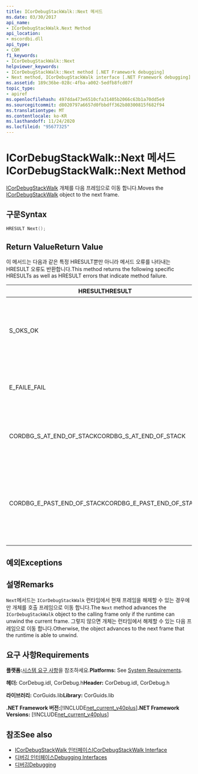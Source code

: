 ```yaml
---
title: ICorDebugStackWalk::Next 메서드
ms.date: 03/30/2017
api_name:
- ICorDebugStackWalk.Next Method
api_location:
- mscordbi.dll
api_type:
- COM
f1_keywords:
- ICorDebugStackWalk::Next
helpviewer_keywords:
- ICorDebugStackWalk::Next method [.NET Framework debugging]
- Next method, ICorDebugStackWalk interface [.NET Framework debugging]
ms.assetid: 189c36be-028c-4fba-a002-5edfb8fcd07f
topic_type:
- apiref
ms.openlocfilehash: 497dda473e6510cfa31405b2066c63b1a70dd5e9
ms.sourcegitcommit: d8020797a6657d0fbbdff362b80300815f682f94
ms.translationtype: MT
ms.contentlocale: ko-KR
ms.lasthandoff: 11/24/2020
ms.locfileid: "95677325"
---
```

# <a name="icordebugstackwalknext-method"></a><span data-ttu-id="a9345-102">ICorDebugStackWalk::Next 메서드</span><span class="sxs-lookup"><span data-stu-id="a9345-102">ICorDebugStackWalk::Next Method</span></span>

<span data-ttu-id="a9345-103">[ICorDebugStackWalk](icordebugstackwalk-interface.md) 개체를 다음 프레임으로 이동 합니다.</span><span class="sxs-lookup"><span data-stu-id="a9345-103">Moves the [ICorDebugStackWalk](icordebugstackwalk-interface.md) object to the next frame.</span></span>  
  
## <a name="syntax"></a><span data-ttu-id="a9345-104">구문</span><span class="sxs-lookup"><span data-stu-id="a9345-104">Syntax</span></span>  
  
```cpp  
HRESULT Next();  
```  
  
## <a name="return-value"></a><span data-ttu-id="a9345-105">Return Value</span><span class="sxs-lookup"><span data-stu-id="a9345-105">Return Value</span></span>  

 <span data-ttu-id="a9345-106">이 메서드는 다음과 같은 특정 HRESULT뿐만 아니라 메서드 오류를 나타내는 HRESULT 오류도 반환합니다.</span><span class="sxs-lookup"><span data-stu-id="a9345-106">This method returns the following specific HRESULTs as well as HRESULT errors that indicate method failure.</span></span>  
  
|<span data-ttu-id="a9345-107">HRESULT</span><span class="sxs-lookup"><span data-stu-id="a9345-107">HRESULT</span></span>|<span data-ttu-id="a9345-108">설명</span><span class="sxs-lookup"><span data-stu-id="a9345-108">Description</span></span>|  
|-------------|-----------------|  
|<span data-ttu-id="a9345-109">S_OK</span><span class="sxs-lookup"><span data-stu-id="a9345-109">S_OK</span></span>|<span data-ttu-id="a9345-110">런타임이 다음 프레임으로 성공적으로 해제 되었습니다 (설명 참조).</span><span class="sxs-lookup"><span data-stu-id="a9345-110">The runtime successfully unwound to the next frame (see Remarks).</span></span>|  
|<span data-ttu-id="a9345-111">E_FAIL</span><span class="sxs-lookup"><span data-stu-id="a9345-111">E_FAIL</span></span>|<span data-ttu-id="a9345-112">`ICorDebugStackWalk`개체를 고급으로 설정할 수 없습니다.</span><span class="sxs-lookup"><span data-stu-id="a9345-112">The `ICorDebugStackWalk` object could not be advanced.</span></span>|  
|<span data-ttu-id="a9345-113">CORDBG_S_AT_END_OF_STACK</span><span class="sxs-lookup"><span data-stu-id="a9345-113">CORDBG_S_AT_END_OF_STACK</span></span>|<span data-ttu-id="a9345-114">이 해제의 결과로 스택의 끝에 도달 했습니다.</span><span class="sxs-lookup"><span data-stu-id="a9345-114">The end of the stack was reached as a result of this unwind.</span></span>|  
|<span data-ttu-id="a9345-115">CORDBG_E_PAST_END_OF_STACK</span><span class="sxs-lookup"><span data-stu-id="a9345-115">CORDBG_E_PAST_END_OF_STACK</span></span>|<span data-ttu-id="a9345-116">프레임 포인터가 이미 스택의 끝에 있습니다. 따라서 추가 프레임에는 액세스할 수 없습니다.</span><span class="sxs-lookup"><span data-stu-id="a9345-116">The frame pointer is already at the end of the stack; therefore, no additional frames can be accessed.</span></span>|  
  
## <a name="exceptions"></a><span data-ttu-id="a9345-117">예외</span><span class="sxs-lookup"><span data-stu-id="a9345-117">Exceptions</span></span>  
  
## <a name="remarks"></a><span data-ttu-id="a9345-118">설명</span><span class="sxs-lookup"><span data-stu-id="a9345-118">Remarks</span></span>  

 <span data-ttu-id="a9345-119">`Next`메서드는 `ICorDebugStackWalk` 런타임에서 현재 프레임을 해제할 수 있는 경우에만 개체를 호출 프레임으로 이동 합니다.</span><span class="sxs-lookup"><span data-stu-id="a9345-119">The `Next` method advances the `ICorDebugStackWalk` object to the calling frame only if the runtime can unwind the current frame.</span></span> <span data-ttu-id="a9345-120">그렇지 않으면 개체는 런타임에서 해제할 수 있는 다음 프레임으로 이동 합니다.</span><span class="sxs-lookup"><span data-stu-id="a9345-120">Otherwise, the object advances to the next frame that the runtime is able to unwind.</span></span>  
  
## <a name="requirements"></a><span data-ttu-id="a9345-121">요구 사항</span><span class="sxs-lookup"><span data-stu-id="a9345-121">Requirements</span></span>  

 <span data-ttu-id="a9345-122">**플랫폼:**[시스템 요구 사항](../../get-started/system-requirements.md)을 참조하세요.</span><span class="sxs-lookup"><span data-stu-id="a9345-122">**Platforms:** See [System Requirements](../../get-started/system-requirements.md).</span></span>  
  
 <span data-ttu-id="a9345-123">**헤더:** CorDebug.idl, CorDebug.h</span><span class="sxs-lookup"><span data-stu-id="a9345-123">**Header:** CorDebug.idl, CorDebug.h</span></span>  
  
 <span data-ttu-id="a9345-124">**라이브러리:** CorGuids.lib</span><span class="sxs-lookup"><span data-stu-id="a9345-124">**Library:** CorGuids.lib</span></span>  
  
 <span data-ttu-id="a9345-125">**.NET Framework 버전:**[!INCLUDE[net_current_v40plus](../../../../includes/net-current-v40plus-md.md)]</span><span class="sxs-lookup"><span data-stu-id="a9345-125">**.NET Framework Versions:** [!INCLUDE[net_current_v40plus](../../../../includes/net-current-v40plus-md.md)]</span></span>  
  
## <a name="see-also"></a><span data-ttu-id="a9345-126">참조</span><span class="sxs-lookup"><span data-stu-id="a9345-126">See also</span></span>

- [<span data-ttu-id="a9345-127">ICorDebugStackWalk 인터페이스</span><span class="sxs-lookup"><span data-stu-id="a9345-127">ICorDebugStackWalk Interface</span></span>](icordebugstackwalk-interface.md)
- [<span data-ttu-id="a9345-128">디버깅 인터페이스</span><span class="sxs-lookup"><span data-stu-id="a9345-128">Debugging Interfaces</span></span>](debugging-interfaces.md)
- [<span data-ttu-id="a9345-129">디버깅</span><span class="sxs-lookup"><span data-stu-id="a9345-129">Debugging</span></span>](index.md)
